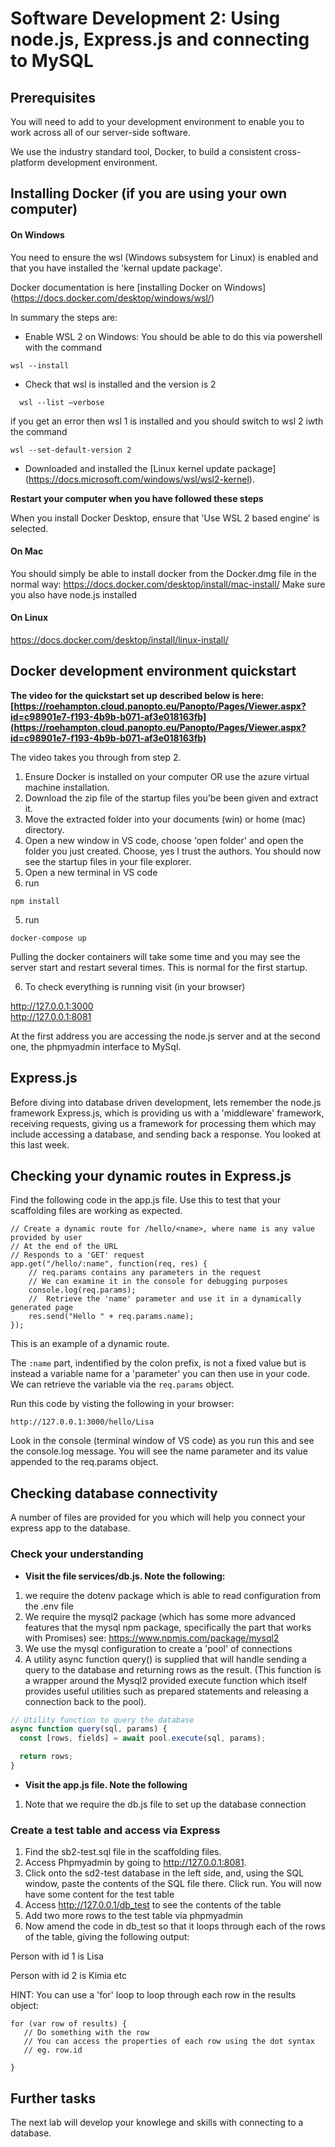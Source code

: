 # Software Development 2: Using node.js, Express.js and connecting to MySQL

## Prerequisites

You will need to add to your development environment to enable you to work across all of our server-side software.

We use the industry  standard tool, Docker, to build a consistent cross-platform development environment.

## Installing Docker (if you are using your own computer)

#### On Windows

You need to ensure the wsl (Windows subsystem for Linux) is enabled and that you have installed the 'kernal update package'. 

Docker documentation is here  [installing Docker on Windows] (https://docs.docker.com/desktop/windows/wsl/)

In summary the steps are:

   * Enable WSL 2 on Windows: You should be able to do this via powershell with the command
   
```
wsl --install
```

   * Check that wsl is installed and the version is 2
```
  wsl --list –verbose
```

if you get an error then wsl 1 is installed and you should switch to wsl 2 iwth the command

```
wsl --set-default-version 2
```


  * Downloaded and installed the [Linux kernel update package] (https://docs.microsoft.com/windows/wsl/wsl2-kernel).

__Restart your computer when you have followed these steps__

When you install Docker Desktop, ensure that 'Use WSL 2 based engine' is selected.


#### On Mac

You should simply be able to install docker from the Docker.dmg file in the normal way: https://docs.docker.com/desktop/install/mac-install/
Make sure you also have node.js installed


#### On Linux

https://docs.docker.com/desktop/install/linux-install/



## Docker development environment quickstart

__The video for the quickstart set up described below is here: [https://roehampton.cloud.panopto.eu/Panopto/Pages/Viewer.aspx?id=c98901e7-f193-4b9b-b071-af3e018163fb](https://roehampton.cloud.panopto.eu/Panopto/Pages/Viewer.aspx?id=c98901e7-f193-4b9b-b071-af3e018163fb)__

The video takes you through from step 2.

1. Ensure Docker is installed on your computer OR use the azure virtual machine installation.
2. Download the zip file of the startup files you'be been given and extract it.
3. Move the extracted folder into your documents (win) or home (mac) directory.
2. Open a new window in VS code, choose 'open folder' and open the folder you just created. Choose, yes I trust the authors.  You should now see the startup files in your file explorer.
3. Open a new terminal in VS code
4. run 

```npm install```


5. run 

```docker-compose up```


Pulling the docker containers will take some time and you may see the server start and restart several times.  This is normal for the first startup.

6. To check everything is running visit (in your browser)

http://127.0.0.1:3000  
http://127.0.0.1:8081  

At the first address you are accessing the node.js server and at the second one, the phpmyadmin interface to MySql.


## Express.js

Before diving into database driven development, lets remember the node.js framework Express.js, which is providing us with a 'middleware' framework, receiving requests, giving us a framework for processing them which may include accessing a database, and sending back a response.  You looked at this last week.


## Checking your dynamic routes in Express.js

Find the following code in the app.js file. Use this to test that your scaffolding files are working as expected.

```
// Create a dynamic route for /hello/<name>, where name is any value provided by user
// At the end of the URL
// Responds to a 'GET' request
app.get("/hello/:name", function(req, res) {
    // req.params contains any parameters in the request
    // We can examine it in the console for debugging purposes
    console.log(req.params);
    //  Retrieve the 'name' parameter and use it in a dynamically generated page
    res.send("Hello " + req.params.name);
});
```

This is an example of a dynamic route. 

The ```:name``` part, indentified by the colon prefix, is not a fixed value but is instead a variable name for a 'parameter' you can then use in your code. We can retrieve the variable via the ```req.params``` object. 

Run this code by visting the following in your browser:

```
http://127.0.0.1:3000/hello/Lisa
```

Look in the console (terminal window of VS code) as you run this and see the console.log message.  You will see the name parameter and its value appended to the req.params object.


## Checking database connectivity

A number of files are provided for you which will help you connect your express app to the database.

### Check your understanding

  * __Visit the file services/db.js.  Note the following:__ 
 
   1. we require the dotenv package which is able to read configuration from the .env file
   2. We require the mysql2 package (which has some more advanced features that the mysql npm package, specifically the part that works with Promises) see: https://www.npmjs.com/package/mysql2
   3. We use the mysql configuration to create a 'pool' of connections
   4. A utility async function query() is supplied that will handle sending a query to the database and returning rows as the result. (This function is a wrapper around the Mysql2 provided execute function which itself provides useful utilities such as prepared statements and releasing a connection back to the pool).
   
```js
// Utility function to query the database
async function query(sql, params) {
  const [rows, fields] = await pool.execute(sql, params);

  return rows;
}
```
   
  * __Visit the app.js file. Note the following__
  
   1. Note that we require the db.js file to set up the database connection
   

### Create a test table and access via Express

   1. Find the sb2-test.sql file in the scaffolding files.
   2. Access Phpmyadmin by going to http://127.0.0.1:8081.
   3. Click onto the sd2-test database in the left side, and, using the SQL    window, paste the contents of the SQL file there.  Click run. You will now have some content for the test table
   4. Access http://127.0.0.1/db_test to see the contents of the table
   5. Add two more rows to the test table via phpmyadmin
   6. Now amend the code in db_test so that it loops through each of the rows of the table, giving the following output:
   
Person with id 1 is Lisa

Person with id 2 is Kimia
etc

HINT:  You can use a 'for' loop to loop through each row in the results object:

```
for (var row of results) {
   // Do something with the row
   // You can access the properties of each row using the dot syntax
   // eg. row.id

}
```
  
   
   
## Further tasks
 
The next lab will develop your knowlege and skills with connecting to a database.
